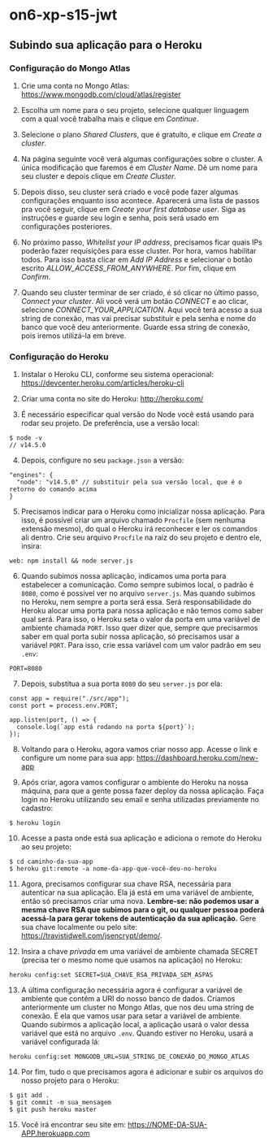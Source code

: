 # on6-xp-s15-jwt

## Subindo sua aplicação para o Heroku

### Configuração do Mongo Atlas

1. Crie uma conta no Mongo Atlas: https://www.mongodb.com/cloud/atlas/register

2. Escolha um nome para o seu projeto, selecione qualquer linguagem com a qual você trabalha mais e clique em _Continue_.

3. Selecione o plano _Shared Clusters_, que é gratuito, e clique em _Create a cluster_.

4. Na página seguinte você verá algumas configurações sobre o cluster. A única modificação que faremos é em _Cluster Name_. Dê um nome para seu cluster e depois clique em _Create Cluster_.

5. Depois disso, seu cluster será criado e você pode fazer algumas configurações enquanto isso acontece. Aparecerá uma lista de passos pra você seguir, clique em _Create your first database user_. Siga as instruções e guarde seu login e senha, pois será usado em configurações posteriores.

6. No próximo passo, _Whitelist your IP address_, precisamos ficar quais IPs poderão fazer requisições para esse cluster. Por hora, vamos habilitar todos. Para isso basta clicar em _Add IP Address_ e selecionar o botão escrito _ALLOW_ACCESS_FROM_ANYWHERE_. Por fim, clique em _Confirm_.

7. Quando seu cluster terminar de ser criado, é só clicar no último passo, _Connect your cluster_. Ali você verá um botão _CONNECT_ e ao clicar, selecione _CONNECT_YOUR_APPLICATION_. Aqui você terá acesso a sua string de conexão, mas vai precisar substituir _<password>_ e _<dbname>_ pela senha e nome do banco que você deu anteriormente. Guarde essa string de conexão, pois iremos utilizá-la em breve.

### Configuração do Heroku

1. Instalar o Heroku CLI, conforme seu sistema operacional: https://devcenter.heroku.com/articles/heroku-cli

2. Criar uma conta no site do Heroku: http://heroku.com/

3. É necessário especificar qual versão do Node você está usando para rodar seu projeto. De preferência, use a versão local:
```
$ node -v
// v14.5.0
```

4. Depois, configure no seu `package.json` a versão:

```
"engines": {
  "node": "v14.5.0" // substituir pela sua versão local, que é o retorno do comando acima
}
```

5. Precisamos indicar para o Heroku como inicializar nossa aplicação. Para isso, é possível criar um arquivo chamado `Procfile` (sem nenhuma extensão mesmo), do qual o Heroku irá reconhecer e ler os comandos ali dentro. Crie seu arquivo `Procfile` na raiz do seu projeto e dentro ele, insira:

```
web: npm install && node server.js
```

6. Quando subimos nossa aplicação, indicamos uma porta para estabelecer a comunicação. Como sempre subimos local, o padrão é `8080`, como é possível ver no arquivo `server.js`. Mas quando subimos no Heroku, nem sempre a porta será essa. Será responsabilidade do Heroku alocar uma porta para nossa aplicação e não temos como saber qual será. Para isso, o Heroku seta o valor da porta em uma variável de ambiente chamada `PORT`. Isso quer dizer que, sempre que precisarmos saber em qual porta subir nossa aplicação, só precisamos usar a variável `PORT`. Para isso, crie essa variável com um valor padrão em seu `.env`:

```
PORT=8080
```

7. Depois, substitua a sua porta `8080` do seu `server.js` por ela:

```
const app = require("./src/app");
const port = process.env.PORT;

app.listen(port, () => {
  console.log(`app está rodando na porta ${port}`);
});
```

8. Voltando para o Heroku, agora vamos criar nosso app. Acesse o link e configure um nome para sua app: https://dashboard.heroku.com/new-app

9. Após criar, agora vamos configurar o ambiente do Heroku na nossa máquina, para que a gente possa fazer deploy da nossa aplicação. Faça login no Heroku utilizando seu email e senha utilizadas previamente no cadastro:

```
$ heroku login
```

10. Acesse a pasta onde está sua aplicação e adiciona o remote do Heroku ao seu projeto:

```
$ cd caminho-da-sua-app
$ heroku git:remote -a nome-da-app-que-você-deu-no-heroku
```

11. Agora, precisamos configurar sua chave RSA, necessária para autenticar na sua aplicação. Ela já está em uma variável de ambiente, então só precisamos criar uma nova. **Lembre-se: não podemos usar a mesma chave RSA que subimos para o git, ou qualquer pessoa poderá acessá-la para gerar tokens de autenticação da sua aplicação.** Gere sua chave localmente ou pelo site: https://travistidwell.com/jsencrypt/demo/.

12. Insira a chave _privada_ em uma variável de ambiente chamada SECRET (precisa ter o mesmo nome que usamos na aplicação) no Heroku:
```
heroku config:set SECRET=SUA_CHAVE_RSA_PRIVADA_SEM_ASPAS
```

13. A última configuração necessária agora é configurar a variável de ambiente que contém a URI do nosso banco de dados. Criamos anteriormente um cluster no Mongo Atlas, que nos deu uma string de conexão. É ela que vamos usar para setar a variável de ambiente. Quando subirmos a aplicação local, a aplicação usará o valor dessa variável que está no arquivo `.env`. Quando estiver no Heroku, usará a variável configurada lá:

```
heroku config:set MONGODB_URL=SUA_STRING_DE_CONEXÃO_DO_MONGO_ATLAS
```

14. Por fim, tudo o que precisamos agora é adicionar e subir os arquivos do nosso projeto para o Heroku:

```
$ git add .
$ git commit -m sua_mensagem
$ git push heroku master
```

15. Você irá encontrar seu site em: https://NOME-DA-SUA-APP.herokuapp.com



